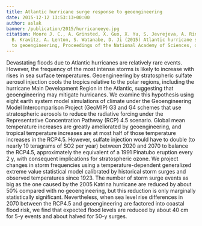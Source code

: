```yaml
---
title: Atlantic hurricane surge response to geoengineering
date: 2015-12-12 13:53:13+00:00
author: aslak
banner: /publication/2015/hurricaneeye.jpg
citation: Moore J. C., A. Grinsted, X. Guo, X. Yu, S. Jevrejeva, A. Rinke, X. Cui,
  B. Kravitz, A. Lenton, S. Watanabe, D. Ji (2015) Atlantic hurricane surge response
  to geoengineering, Proceedings of the National Academy of Sciences, doi:10.1073/pnas.1510530112
---
```


Devastating floods due to Atlantic hurricanes are relatively rare events. However, the frequency of the most intense storms is likely to increase with rises in sea surface temperatures. Geoengineering by stratospheric sulfate aerosol injection cools the tropics relative to the polar regions, including the hurricane Main Development Region in the Atlantic, suggesting that geoengineering may mitigate hurricanes. <!-- more --> We examine this hypothesis using eight earth system model simulations of climate under the Geoengineering Model Intercomparison Project (GeoMIP) G3 and G4 schemes that use stratospheric aerosols to reduce the radiative forcing under the Representative Concentration Pathway (RCP) 4.5 scenario. Global mean temperature increases are greatly ameliorated by geoengineering, and tropical temperature increases are at most half of those temperature increases in the RCP4.5. However, sulfate injection would have to double (to nearly 10 teragrams of SO2 per year) between 2020 and 2070 to balance the RCP4.5, approximately the equivalent of a 1991 Pinatubo eruption every 2 y, with consequent implications for stratospheric ozone. We project changes in storm frequencies using a temperature-dependent generalized extreme value statistical model calibrated by historical storm surges and observed temperatures since 1923. The number of storm surge events as big as the one caused by the 2005 Katrina hurricane are reduced by about 50% compared with no geoengineering, but this reduction is only marginally statistically significant. Nevertheless, when sea level rise differences in 2070 between the RCP4.5 and geoengineering are factored into coastal flood risk, we find that expected flood levels are reduced by about 40 cm for 5-y events and about halved for 50-y surges.